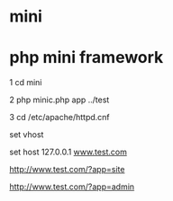 mini
====

php mini framework
====

1  cd mini 

2  php minic.php app ../test

3  cd /etc/apache/httpd.cnf   

   set vhost <VirtualHost></VirtualHost>
   
   set host  127.0.0.1 www.test.com
   
   

   http://www.test.com/?app=site
   
   http://www.test.com/?app=admin




    

